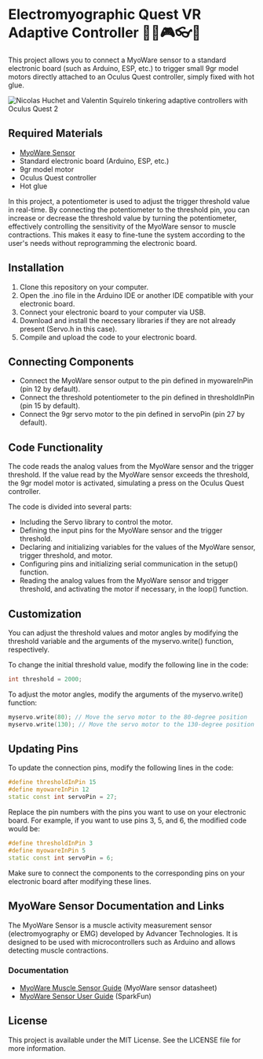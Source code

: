 
# Electromyographic Quest VR Adaptive Controller 🦾🔌🎮👓🌟

This project allows you to connect a MyoWare sensor to a standard electronic board (such as Arduino, ESP, etc.) to trigger small 9gr model motors directly attached to an Oculus Quest controller, simply fixed with hot glue.

![Nicolas Huchet and Valentin Squirelo tinkering adaptive controllers with Oculus Quest 2](https://i.imgur.com/3QhD80Ul.jpg)


## Required Materials
- [MyoWare Sensor](https://www.sparkfun.com/products/13723)
- Standard electronic board (Arduino, ESP, etc.)
- 9gr model motor
- Oculus Quest controller
- Hot glue

In this project, a potentiometer is used to adjust the trigger threshold value in real-time. By connecting the potentiometer to the threshold pin, you can increase or decrease the threshold value by turning the potentiometer, effectively controlling the sensitivity of the MyoWare sensor to muscle contractions. This makes it easy to fine-tune the system according to the user's needs without reprogramming the electronic board.

## Installation
1. Clone this repository on your computer.
2. Open the .ino file in the Arduino IDE or another IDE compatible with your electronic board.
3. Connect your electronic board to your computer via USB.
4. Download and install the necessary libraries if they are not already present (Servo.h in this case).
5. Compile and upload the code to your electronic board.

## Connecting Components
- Connect the MyoWare sensor output to the pin defined in myowareInPin (pin 12 by default).
- Connect the threshold potentiometer to the pin defined in thresholdInPin (pin 15 by default).
- Connect the 9gr servo motor to the pin defined in servoPin (pin 27 by default).


## Code Functionality
The code reads the analog values from the MyoWare sensor and the trigger threshold. If the value read by the MyoWare sensor exceeds the threshold, the 9gr model motor is activated, simulating a press on the Oculus Quest controller.

The code is divided into several parts:
- Including the Servo library to control the motor.
- Defining the input pins for the MyoWare sensor and the trigger threshold.
- Declaring and initializing variables for the values of the MyoWare sensor, trigger threshold, and motor.
- Configuring pins and initializing serial communication in the setup() function.
- Reading the analog values from the MyoWare sensor and trigger threshold, and activating the motor if necessary, in the loop() function.

## Customization
You can adjust the threshold values and motor angles by modifying the threshold variable and the arguments of the myservo.write() function, respectively.

To change the initial threshold value, modify the following line in the code:

```cpp
int threshold = 2000;
```
To adjust the motor angles, modify the arguments of the myservo.write() function:

```cpp
myservo.write(80); // Move the servo motor to the 80-degree position
myservo.write(130); // Move the servo motor to the 130-degree position
```

## Updating Pins
To update the connection pins, modify the following lines in the code:

```cpp
#define thresholdInPin 15
#define myowareInPin 12
static const int servoPin = 27;
```
Replace the pin numbers with the pins you want to use on your electronic board. For example, if you want to use pins 3, 5, and 6, the modified code would be:

```cpp
#define thresholdInPin 3
#define myowareInPin 5
static const int servoPin = 6;
```
Make sure to connect the components to the corresponding pins on your electronic board after modifying these lines.

## MyoWare Sensor Documentation and Links
The MyoWare Sensor is a muscle activity measurement sensor (electromyography or EMG) developed by Advancer Technologies. It is designed to be used with microcontrollers such as Arduino and allows detecting muscle contractions.

### Documentation
- [MyoWare Muscle Sensor Guide](https://cdn.sparkfun.com/assets/learn_tutorials/5/8/3/MyoWare_Muscle_Sensor_v3_-_Product_Brief.pdf) (MyoWare sensor datasheet)
- [MyoWare Sensor User Guide](https://learn.sparkfun.com/tutorials/myoware-muscle-sensor-kit) (SparkFun)


## License
This project is available under the MIT License. See the LICENSE file for more information.
